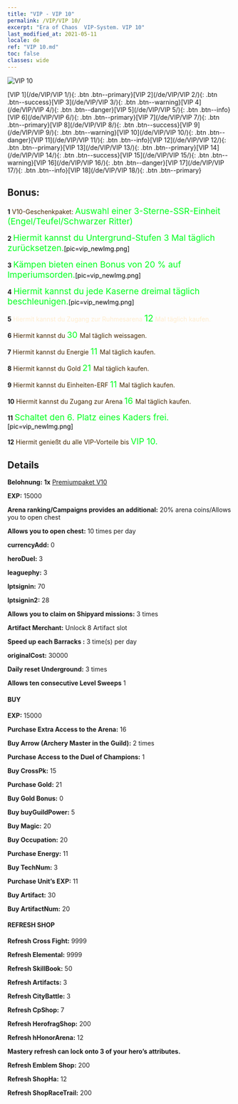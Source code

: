 ```yaml
---
title: "VIP - VIP 10"
permalink: /VIP/VIP 10/
excerpt: "Era of Chaos  VIP-System. VIP 10"
last_modified_at: 2021-05-11
locale: de
ref: "VIP 10.md"
toc: false
classes: wide
---
```

 ![VIP 10](/images/x/chatPri_vipLv10.png)

 [VIP 1](/de/VIP/VIP 1/){: .btn .btn--primary}[VIP 2](/de/VIP/VIP 2/){: .btn .btn--success}[VIP 3](/de/VIP/VIP 3/){: .btn .btn--warning}[VIP 4](/de/VIP/VIP 4/){: .btn .btn--danger}[VIP 5](/de/VIP/VIP 5/){: .btn .btn--info}[VIP 6](/de/VIP/VIP 6/){: .btn .btn--primary}[VIP 7](/de/VIP/VIP 7/){: .btn .btn--primary}[VIP 8](/de/VIP/VIP 8/){: .btn .btn--success}[VIP 9](/de/VIP/VIP 9/){: .btn .btn--warning}[VIP 10](/de/VIP/VIP 10/){: .btn .btn--danger}[VIP 11](/de/VIP/VIP 11/){: .btn .btn--info}[VIP 12](/de/VIP/VIP 12/){: .btn .btn--primary}[VIP 13](/de/VIP/VIP 13/){: .btn .btn--primary}[VIP 14](/de/VIP/VIP 14/){: .btn .btn--success}[VIP 15](/de/VIP/VIP 15/){: .btn .btn--warning}[VIP 16](/de/VIP/VIP 16/){: .btn .btn--danger}[VIP 17](/de/VIP/VIP 17/){: .btn .btn--info}[VIP 18](/de/VIP/VIP 18/){: .btn .btn--primary}

## Bonus: 

 **1** <span style="color: black"><span style="color: #462800"> V10-Geschenkpaket: </span><span style="color: black"><span style="color: #00FF1E;font-size:19px"> Auswahl einer 3-Sterne-SSR-Einheit (Engel/Teufel/Schwarzer Ritter)</span><span style="color: black">

 **2** <span style="color: black"><span style="color: #00FF1E;font-size:19px"> Hiermit kannst du Untergrund-Stufen 3 Mal täglich zurücksetzen.</span><span style="color: black">[pic=vip_newImg.png]</span><span style="color: black">

 **3** <span style="color: black"><span style="color: #00FF1E;font-size:19px"> Kämpen bieten einen Bonus von 20 % auf Imperiumsorden.</span><span style="color: black">[pic=vip_newImg.png]</span><span style="color: black">

 **4** <span style="color: black"><span style="color: #00FF1E;font-size:19px"> Hiermit kannst du jede Kaserne dreimal täglich beschleunigen.</span><span style="color: black">[pic=vip_newImg.png]</span><span style="color: black">

 **5** <span style="color: black"><span style="color: #FFECCD"> Hiermit kannst du Zugang zur Ruhmesarena </span><span style="color: black"><span style="color: #00FF1E;font-size:20px">12</span><span style="color: black"><span style="color: #FFECCD"> Mal täglich kaufen.</span><span style="color: black">

 **6** <span style="color: black"><span style="color: #462800"> Hiermit kannst du </span><span style="color: black"><span style="color: #00FF1E;font-size:19px">30 </span><span style="color: black"><span style="color: #462800">Mal täglich weissagen.</span><span style="color: black">

 **7** <span style="color: black"><span style="color: #462800"> Hiermit kannst du Energie </span><span style="color: black"><span style="color: #00FF1E;font-size:19px">11 </span><span style="color: black"><span style="color: #462800">Mal täglich kaufen.</span><span style="color: black">

 **8** <span style="color: black"><span style="color: #462800"> Hiermit kannst du Gold </span><span style="color: black"><span style="color: #00FF1E;font-size:19px">21 </span><span style="color: black"><span style="color: #462800">Mal täglich kaufen.</span><span style="color: black">

 **9** <span style="color: black"><span style="color: #462800"> Hiermit kannst du Einheiten-ERF </span><span style="color: black"><span style="color: #00FF1E;font-size:19px">11 </span><span style="color: black"><span style="color: #462800">Mal täglich kaufen.</span><span style="color: black">

 **10** <span style="color: black"><span style="color: #462800"> Hiermit kannst du Zugang zur Arena </span><span style="color: black"><span style="color: #00FF1E;font-size:19px">16 </span><span style="color: black"><span style="color: #462800">Mal täglich kaufen.</span><span style="color: black">

 **11** <span style="color: black"><span style="color: #00FF1E;font-size:19px"> Schaltet den 6. Platz eines Kaders frei.</span><span style="color: black">[pic=vip_newImg.png]</span><span style="color: black">

 **12** <span style="color: black"><span style="color: #462800"> Hiermit genießt du alle VIP-Vorteile bis </span><span style="color: black"><span style="color: #00FF1E;font-size:19px">VIP 10.</span><span style="color: black"><span style="color: #462800"></span><span style="color: black">

## Details

 **Belohnung:** **1x** [Premiumpaket V10](/ItemsDE/con_1306/)

 **EXP:** 15000

 **Arena ranking/Campaigns provides an additional:** 20% arena coins/Allows you to open chest 

 **Allows you to open chest:** 10 times per day

 **currencyAdd:** 0 

 **heroDuel:** 3 

 **leaguephy:** 3 

 **lptsignin:** 70 

 **lptsignin2:** 28 

 **Allows you to claim on Shipyard missions:** 3 times 

 **Artifact Merchant:** Unlock 8 Artifact slot

 **Speed up each Barracks :** 3 time(s) per day 

 **originalCost:** 30000 

 **Daily reset Underground:** 3 times

 **Allows ten consecutive Level Sweeps** 1 

#### BUY

 **EXP:** 15000

 **Purchase Extra Access to the Arena:** 16 

 **Buy Arrow (Archery Master in the Guild):** 2 times

 **Purchase Access to the Duel of Champions:** 1 

 **Buy CrossPk:** 15 

 **Purchase Gold:** 21 

 **Buy Gold Bonus:** 0 

 **Buy buyGuildPower:** 5 

 **Buy Magic:** 20 

 **Buy Occupation:** 20 

 **Purchase Energy:** 11 

 **Buy TechNum:** 3 

 **Purchase Unit’s EXP:** 11 

 **Buy Artifact:** 30 

 **Buy ArtifactNum:** 20 

#### REFRESH SHOP

 **Refresh Cross Fight:** 9999 

 **Refresh Elemental:** 9999 

 **Refresh SkillBook:** 50 

 **Refresh Artifacts:** 3 

 **Refresh CityBattle:** 3 

 **Refresh CpShop:** 7 

 **Refresh HerofragShop:** 200 

 **Refresh hHonorArena:** 12 

 **Mastery refresh can lock onto 3  of your hero’s attributes.**

 **Refresh Emblem Shop:** 200 

 **Refresh ShopHa:** 12 

 **Refresh ShopRaceTrail:** 200 

